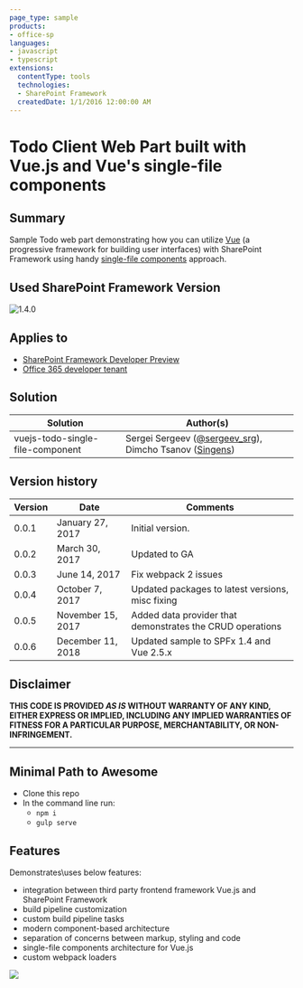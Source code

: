 ```yaml
---
page_type: sample
products:
- office-sp
languages:
- javascript
- typescript
extensions:
  contentType: tools
  technologies:
  - SharePoint Framework
  createdDate: 1/1/2016 12:00:00 AM
---
```

# Todo Client Web Part built with Vue.js and Vue's single-file components

## Summary

Sample Todo web part demonstrating how you can utilize [Vue](https://vuejs.org/v2) (a progressive framework for building user interfaces) with SharePoint Framework using handy [single-file components](https://vuejs.org/v2/guide/single-file-components.html) approach. 

## Used SharePoint Framework Version

![1.4.0](https://img.shields.io/badge/drop-1.4.0-green.svg)

## Applies to

* [SharePoint Framework Developer Preview](http://dev.office.com/sharepoint/docs/spfx/sharepoint-framework-overview)
* [Office 365 developer tenant](http://dev.office.com/sharepoint/docs/spfx/set-up-your-developer-tenant)

## Solution

Solution|Author(s)
--------|---------
vuejs-todo-single-file-component|Sergei Sergeev ([@sergeev_srg](https://twitter.com/sergeev_srg)), Dimcho Tsanov ([Singens](http://singens.com))

## Version history

Version|Date|Comments
-------|----|--------
0.0.1|January 27, 2017|Initial version.
0.0.2|March 30, 2017|Updated to GA
0.0.3|June 14, 2017|Fix webpack 2 issues
0.0.4|October 7, 2017|Updated packages to latest versions, misc fixing
0.0.5|November 15, 2017|Added data provider that demonstrates the CRUD operations
0.0.6|December 11, 2018|Updated sample to SPFx 1.4 and Vue 2.5.x

## Disclaimer

**THIS CODE IS PROVIDED *AS IS* WITHOUT WARRANTY OF ANY KIND, EITHER EXPRESS OR IMPLIED, INCLUDING ANY IMPLIED WARRANTIES OF FITNESS FOR A PARTICULAR PURPOSE, MERCHANTABILITY, OR NON-INFRINGEMENT.**

---

## Minimal Path to Awesome

- Clone this repo
- In the command line run:
  - `npm i`
  - `gulp serve`

## Features

Demonstrates\uses below features:

 - integration between third party frontend framework Vue.js and SharePoint Framework
 - build pipeline customization
 - custom build pipeline tasks
 - modern component-based architecture
 - separation of concerns between markup, styling and code
 - single-file components architecture for Vue.js
 - custom webpack loaders

 <img src="https://telemetry.sharepointpnp.com/sp-dev-fx-webparts/samples/vuejs-todo-single-file-component" />

